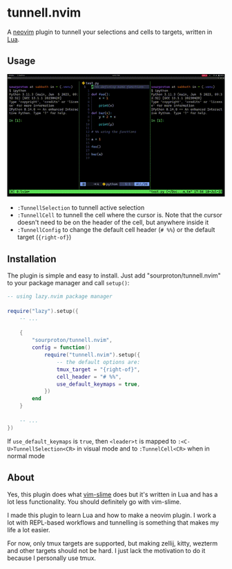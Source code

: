 # tunnell.nvim

A [neovim](https://neovim.io/) plugin to tunnell your selections and cells to targets, written in [Lua](https://www.lua.org/).

## Usage

![tunnelldemo](demo/tunnelldemo.gif)

- `:TunnellSelection` to tunnell active selection
- `:TunnellCell` to tunnell the cell where the cursor is. Note that the cursor doesn't need to be on the header of the cell, but anywhere inside it
- `:TunnellConfig` to change the default cell header (`# %%`) or the default target (`{right-of}`)

## Installation

The plugin is simple and easy to install. Just add "sourproton/tunnell.nvim" to your package manager and call `setup()`:

```lua
-- using lazy.nvim package manager

require("lazy").setup({
    -- ...

    {
        "sourproton/tunnell.nvim",
        config = function()
            require("tunnell.nvim").setup({
                -- the default options are:
                tmux_target = "{right-of}",
                cell_header = "# %%",
                use_default_keymaps = true,
            })
        end
    }

    -- ...
})
```

If `use_default_keymaps` is `true`, then `<leader>t` is mapped to `:<C-U>TunnellSelection<CR>` in visual mode and to `:TunnelCell<CR>` when in normal mode

## About

Yes, this plugin does what [vim-slime](https://github.com/jpalardy/vim-slime) does but it's written in Lua and has a lot less functionality. You should definitely go with vim-slime.

I made this plugin to learn Lua and how to make a neovim plugin. I work a lot with REPL-based workflows and tunnelling is something that makes my life a lot easier.

For now, only tmux targets are supported, but making zellij, kitty, wezterm and other targets should not be hard. I just lack the motivation to do it because I personally use tmux.
